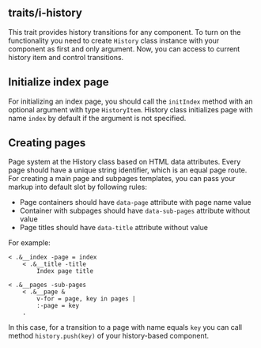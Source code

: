 ## traits/i-history
This trait provides history transitions for any component.
To turn on the functionality you need to create `History` class instance with your component as first and only argument. Now, you can access to current history item and control transitions.

## Initialize index page
For initializing an index page, you should call the `initIndex` method with an optional argument with type `HistoryItem`. History class initializes page with name `index` by default if the argument is not specified.

## Creating pages
Page system at the History class based on HTML data attributes. Every page should have a unique string identifier, which is an equal page route.
For creating a main page and subpages templates, you can pass your markup into default slot by following rules:
* Page containers should have `data-page` attribute with page name value
* Container with subpages should have `data-sub-pages` attribute without value
* Page titles should have `data-title` attribute without value

For example:
```
< .&__index -page = index
    < .&__title -title
        Index page title

< .&__pages -sub-pages
    < .&__page &
        v-for = page, key in pages |
        :-page = key
    .
```

In this case, for a transition to a page with name equals `key` you can call method `history.push(key)` of your history-based component.
